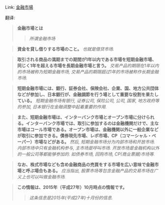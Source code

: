 Link: [金融市場](https://www.shiruporuto.jp/public/data/vocabulary/yogo/k/kinyu_shijo.html)

翻译:
> **金融市場とは**
>> *所谓金融市场*

> **資金を貸し借りする市場のこと。**
> *也就是借贷市场.*

> **取引される商品の満期までの期間が1年以内である市場を短期金融市場、同じく1年を超える市場を長期金融市場と言う。**
> *交易产品的期限在1年以内的市场被称为短期金融市场, 交易产品的期限超过1年的市场被称作长期金融市场.*

> **短期金融市場には、銀行、証券会社、保険会社、企業、国、地方公共団体などが参加し、日本銀行が、金融調節を行う場として重要な役割を果たしている。**
> *短期金融市场有银行, 证券公司, 保险公司, 公司, 国家, 地方政府等的参加, 日本银行在金融调整中起着重要的作用.*

> **また、短期金融市場は、インターバンク市場とオープン市場に分けられる。インターバンク市場では、取引に参加するのは金融機関だけで、主な市場はコール市場である。オープン市場は、金融機関以外に一般企業などが取引に参加できる。債券現先市場、レポ市場、CP（コマーシャル・ペーパー）市場などがある。**
> *然后, 短期金融市场分为内部市场和开放市场. 内部市场中只有金融机构参与, 主市场是呼叫市场. 开放市场是金融机构以外的一般公司等都能够参加的. 如债券市场, 回购市场, CP(商业票据)市场等.*

> **なお、株式市場なども含め金融商品の売買をする市場を広い意味で金融市場と呼ぶ場合もある。**
> *应当指出, 股票市场等包含金融产品的交易市场在广义上也可以叫做金融市场.*

> **この情報は、2015年（平成27年）10月時点の情報です。**
>> *这条信息是2015年(平成27年)十月份的信息.*